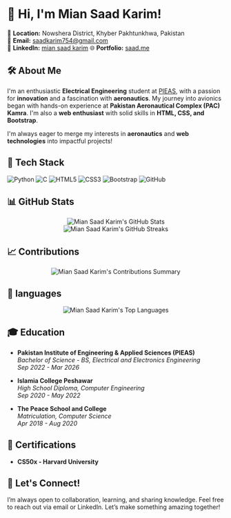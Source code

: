 # 👋 Hi, I'm Mian Saad Karim!

📍 **Location:** Nowshera District, Khyber Pakhtunkhwa, Pakistan  
📧 **Email:** saadkarim754@gmail.com  
🔗 **LinkedIn:** [mian saad karim](https://www.linkedin.com/in/mian-saad-karim/)
🌐 **Portfolio:** [saad.me](https://miansaadkarim.me)

## 🛠️ About Me

I'm an enthusiastic **Electrical Engineering** student at [PIEAS](https://www.pieas.edu.pk), with a passion for **innovation** and a fascination with **aeronautics**. My journey into avionics began with hands-on experience at **Pakistan Aeronautical Complex (PAC) Kamra**. I'm also a **web enthusiast** with solid skills in **HTML, CSS, and Bootstrap**.

I'm always eager to merge my interests in **aeronautics** and **web technologies** into impactful projects!

## 🚀 Tech Stack

![Python](https://img.shields.io/badge/-Python-333?style=flat&logo=python) 
![C](https://img.shields.io/badge/-C-333?style=flat&logo=c)
![HTML5](https://img.shields.io/badge/-HTML5-333?style=flat&logo=html5) 
![CSS3](https://img.shields.io/badge/-CSS3-333?style=flat&logo=css3) 
![Bootstrap](https://img.shields.io/badge/-Bootstrap-333?style=flat&logo=bootstrap) 
![GitHub](https://img.shields.io/badge/-GitHub-333?style=flat&logo=github)

## 📊 GitHub Stats

<div align="center">
  <img src="https://github-readme-stats.vercel.app/api?username=saadkarim754&show_icons=true&theme=radical" alt="Mian Saad Karim's GitHub Stats" />
</div>

<div align="center">
  <img src="https://github-readme-streak-stats.herokuapp.com?user=saadkarim754&theme=radical&hide_border=true&date_format=j%20M%5B%20Y%5D" alt="Mian Saad Karim's GitHub Streaks" />
</div>


## 📈 Contributions

<div align="center">
  <img src="http://github-profile-summary-cards.vercel.app/api/cards/profile-details?username=saadkarim754&theme=default" alt="Mian Saad Karim's Contributions Summary" />
</div>


## 🔄 languages

<div align="center">
  <img src="https://github-readme-stats.vercel.app/api/top-langs/?username=saadkarim754&layout=compact&theme=radical" alt="Mian Saad Karim's Top Languages" />
</div>


## 🎓 Education

- **Pakistan Institute of Engineering & Applied Sciences (PIEAS)**  
  *Bachelor of Science - BS, Electrical and Electronics Engineering*  
  *Sep 2022 - Mar 2026*

- **Islamia College Peshawar**  
  *High School Diploma, Computer Engineering*  
  *Sep 2020 - May 2022*

- **The Peace School and College**  
  *Matriculation, Computer Science*  
  *Apr 2018 - Aug 2020*

## 📜 Certifications

- **CS50x - Harvard University**

## 🌟 Let's Connect!

I’m always open to collaboration, learning, and sharing knowledge. Feel free to reach out via email or LinkedIn. Let’s make something amazing together!
